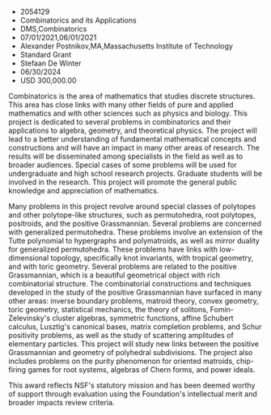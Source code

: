 
* 2054129
* Combinatorics and its Applications
* DMS,Combinatorics
* 07/01/2021,06/01/2021
* Alexander Postnikov,MA,Massachusetts Institute of Technology
* Standard Grant
* Stefaan De Winter
* 06/30/2024
* USD 300,000.00

Combinatorics is the area of mathematics that studies discrete structures. This
area has close links with many other fields of pure and applied mathematics and
with other sciences such as physics and biology. This project is dedicated to
several problems in combinatorics and their applications to algebra, geometry,
and theoretical physics. The project will lead to a better understanding of
fundamental mathematical concepts and constructions and will have an impact in
many other areas of research. The results will be disseminated among specialists
in the field as well as to broader audiences. Special cases of some problems
will be used for undergraduate and high school research projects. Graduate
students will be involved in the research. This project will promote the general
public knowledge and appreciation of mathematics.

Many problems in this project revolve around special classes of polytopes and
other polytope-like structures, such as permutohedra, root polytopes,
positroids, and the positive Grassmannian. Several problems are concerned with
generalized permutohedra. These problems involve an extension of the Tutte
polynomial to hypergraphs and polymatroids, as well as mirror duality for
generalized permutohedra. These problems have links with low-dimensional
topology, specifically knot invariants, with tropical geometry, and with toric
geometry. Several problems are related to the positive Grassmannian, which is a
beautiful geometrical object with rich combinatorial structure. The
combinatorial constructions and techniques developed in the study of the
positive Grassmannian have surfaced in many other areas: inverse boundary
problems, matroid theory, convex geometry, toric geometry, statistical
mechanics, the theory of solitons, Fomin-Zelevinsky's cluster algebras,
symmetric functions, affine Schubert calculus, Lusztig's canonical bases, matrix
completion problems, and Schur positivity problems, as well as the study of
scattering amplitudes of elementary particles. This project will study new links
between the positive Grassmannian and geometry of polyhedral subdivisions. The
project also includes problems on the purity phenomenon for oriented matroids,
chip-firing games for root systems, algebras of Chern forms, and power ideals.

This award reflects NSF's statutory mission and has been deemed worthy of
support through evaluation using the Foundation's intellectual merit and broader
impacts review criteria.
